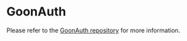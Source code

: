 GoonAuth
========

Please refer to the [GoonAuth repository][] for more information.

[GoonAuth repository]: https://github.com/goonswarm/goon_auth
